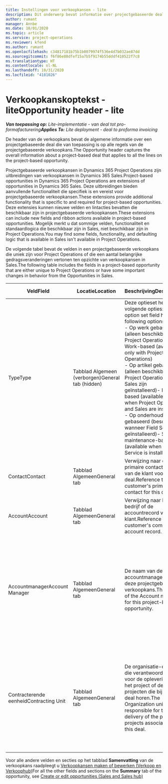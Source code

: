 ```yaml
---
title: Instellingen voor verkoopkansen - lite
description: Dit onderwerp bevat informatie over projectgebaseerde deals en projectgebaseerde verkoopkansregels.
author: rumant
manager: Annbe
ms.date: 10/01/2020
ms.topic: article
ms.service: project-operations
ms.reviewer: kfend
ms.author: rumant
ms.openlocfilehash: c34817181b75b1b0079974f536e4d7b032ae87dd
ms.sourcegitcommit: f6f86e80dfef15a7b5f9174b55dddf410522f7c8
ms.translationtype: HT
ms.contentlocale: nl-NL
ms.lasthandoff: 10/31/2020
ms.locfileid: "4181026"
---
```

# <a name="opportunity-header---lite"></a><span data-ttu-id="04f1e-103">Verkoopkanskoptekst - lite</span><span class="sxs-lookup"><span data-stu-id="04f1e-103">Opportunity header - lite</span></span>

<span data-ttu-id="04f1e-104">_**Van toepassing op:** Lite-implementatie - van deal tot pro-formafacturering_</span><span class="sxs-lookup"><span data-stu-id="04f1e-104">_**Applies To:** Lite deployment - deal to proforma invoicing_</span></span>

<span data-ttu-id="04f1e-105">De header van de verkoopkans bevat de algemene informatie over een projectgebaseerde deal die van toepassing is op alle regels van de projectgebaseerde verkoopkans.</span><span class="sxs-lookup"><span data-stu-id="04f1e-105">The Opportunity header captures the overall information about a project-based deal that applies to all the lines on the project-based opportunity.</span></span>

<span data-ttu-id="04f1e-106">Projectgebaseerde verkoopkansen in Dynamics 365 Project Operations zijn uitbreidingen van verkoopkansen in Dynamics 365 Sales.</span><span class="sxs-lookup"><span data-stu-id="04f1e-106">Project-based opportunities in Dynamics 365 Project Operations are extensions of opportunities in Dynamics 365 Sales.</span></span> <span data-ttu-id="04f1e-107">Deze uitbreidingen bieden aanvullende functionaliteit die specifiek is en vereist voor projectgebaseerde verkoopkansen.</span><span class="sxs-lookup"><span data-stu-id="04f1e-107">These extensions provide additional functionality that is specific to and required for project-based opportunities.</span></span> <span data-ttu-id="04f1e-108">Deze extensies kunnen nieuwe velden en lintacties bevatten die beschikbaar zijn in projectgebaseerde verkoopkansen.</span><span class="sxs-lookup"><span data-stu-id="04f1e-108">These extensions can include new fields and ribbon actions available in project-based opportunities.</span></span> <span data-ttu-id="04f1e-109">Mogelijk merkt u dat sommige velden, functionaliteit en standaardlogica die beschikbaar zijn in Sales, niet beschikbaar zijn in Project Operations.</span><span class="sxs-lookup"><span data-stu-id="04f1e-109">You may find some fields, functionality, and defaulting logic that is available in Sales isn't available in Project Operations.</span></span>

<span data-ttu-id="04f1e-110">De volgende tabel bevat de velden in een projectgebaseerde verkoopkans die uniek zijn voor Project Operations of die een aantal belangrijke gedragsveranderingen vertonen ten opzichte van verkoopkansen in Sales.</span><span class="sxs-lookup"><span data-stu-id="04f1e-110">The following table includes the fields in a project-based opportunity that are either unique to Project Operations or have some important changes in behavior from the Opportunities in Sales.</span></span>

| <span data-ttu-id="04f1e-111">**Veld**</span><span class="sxs-lookup"><span data-stu-id="04f1e-111">**Field**</span></span> | <span data-ttu-id="04f1e-112">**Locatie**</span><span class="sxs-lookup"><span data-stu-id="04f1e-112">**Location**</span></span> | <span data-ttu-id="04f1e-113">**Beschrijving**</span><span class="sxs-lookup"><span data-stu-id="04f1e-113">**Description**</span></span> | <span data-ttu-id="04f1e-114">**Downstreamimpact**</span><span class="sxs-lookup"><span data-stu-id="04f1e-114">**Downstream impact**</span></span> |
| --- | --- | --- | --- |
| <span data-ttu-id="04f1e-115">Type</span><span class="sxs-lookup"><span data-stu-id="04f1e-115">Type</span></span> | <span data-ttu-id="04f1e-116">Tabblad Algemeen (verborgen)</span><span class="sxs-lookup"><span data-stu-id="04f1e-116">General tab (hidden)</span></span> | <span data-ttu-id="04f1e-117">Deze optieset heeft de volgende opties:</span><span class="sxs-lookup"><span data-stu-id="04f1e-117">This option set field has the following options:</span></span></br><span data-ttu-id="04f1e-118">- Op werk gebaseerd (alleen beschikbaar in Project Operations)</span><span class="sxs-lookup"><span data-stu-id="04f1e-118">- Work-based (available only with Project Operations)</span></span></br><span data-ttu-id="04f1e-119">- Op artikel gebaseerd (alleen beschikbaar als Project Operations en Sales zijn geïnstalleerd)</span><span class="sxs-lookup"><span data-stu-id="04f1e-119">- Item-based (available only when Project Operations and Sales are installed)</span></span></br><span data-ttu-id="04f1e-120">- Op onderhoud gebaseerd (beschikbaar wanneer Field Service is geïnstalleerd)</span><span class="sxs-lookup"><span data-stu-id="04f1e-120">- Service maintenance-based (available when Field Service is installed)</span></span> | <span data-ttu-id="04f1e-121">Wanneer u Project Operations gebruikt, wordt deze veldwaarde automatisch ingesteld op **Op werk gebaseerd** waardoor de verkoopkans wordt ingedeeld als projectgebaseerd.</span><span class="sxs-lookup"><span data-stu-id="04f1e-121">When you use Project Operations, this field value is automatically set to **Work-based** which classifies the Opportunity as project-based.</span></span> <span data-ttu-id="04f1e-122">Een verkoopkans moet projectgebaseerd zijn om alle projectspecifieke uitbreidingen en functionaliteit in het downstream-verkoopproces voor deze deal in te schakelen.</span><span class="sxs-lookup"><span data-stu-id="04f1e-122">An Opportunity should be project-based to enable all project-specific extensions and functionality in the downstream sales process for this deal.</span></span> |
| <span data-ttu-id="04f1e-123">Contact</span><span class="sxs-lookup"><span data-stu-id="04f1e-123">Contact</span></span> | <span data-ttu-id="04f1e-124">Tabblad Algemeen</span><span class="sxs-lookup"><span data-stu-id="04f1e-124">General tab</span></span> | <span data-ttu-id="04f1e-125">Verwijzing naar de primaire contactpersoon van de klant voor deze deal.</span><span class="sxs-lookup"><span data-stu-id="04f1e-125">Reference to the customer's primary contact for this deal.</span></span> | |
| <span data-ttu-id="04f1e-126">Account</span><span class="sxs-lookup"><span data-stu-id="04f1e-126">Account</span></span> | <span data-ttu-id="04f1e-127">Tabblad Algemeen</span><span class="sxs-lookup"><span data-stu-id="04f1e-127">General tab</span></span> | <span data-ttu-id="04f1e-128">Verwijzing naar het bedrijf of de accountrecord van de klant.</span><span class="sxs-lookup"><span data-stu-id="04f1e-128">Reference to the customer's company or account record.</span></span> | |
| <span data-ttu-id="04f1e-129">Accountmanager</span><span class="sxs-lookup"><span data-stu-id="04f1e-129">Account Manager</span></span> | <span data-ttu-id="04f1e-130">Tabblad Algemeen</span><span class="sxs-lookup"><span data-stu-id="04f1e-130">General tab</span></span> | <span data-ttu-id="04f1e-131">De naam van de accountmanager voor deze projectgebaseerde verkoopkans.</span><span class="sxs-lookup"><span data-stu-id="04f1e-131">The name of the Account manager for this project-based opportunity.</span></span> | <span data-ttu-id="04f1e-132">De accountmanager is verantwoordelijk voor het beheren van de relatie met de klant tot aan de afronding van dit project.</span><span class="sxs-lookup"><span data-stu-id="04f1e-132">The Account manager is responsible for managing the relationship with the customer through the completion of this project.</span></span> <span data-ttu-id="04f1e-133">De contracterende eenheid wordt standaard ingesteld op basis van de record met boekbare resources die is gekoppeld aan de accountmanager.</span><span class="sxs-lookup"><span data-stu-id="04f1e-133">Based on the bookable resource record tied to the Account manager, the contracting unit is defaulted.</span></span> |
| <span data-ttu-id="04f1e-134">Contracterende eenheid</span><span class="sxs-lookup"><span data-stu-id="04f1e-134">Contracting Unit</span></span> | <span data-ttu-id="04f1e-135">Tabblad Algemeen</span><span class="sxs-lookup"><span data-stu-id="04f1e-135">General tab</span></span> | <span data-ttu-id="04f1e-136">De organisatie-eenheid die verantwoordelijk is voor de oplevering van het project of de projecten die bij deze deal horen.</span><span class="sxs-lookup"><span data-stu-id="04f1e-136">The Organization unit that is responsible for the delivery of the project or projects associated with this deal.</span></span> | <span data-ttu-id="04f1e-137">De contracterende eenheid is de divisie van het bedrijf dat de projecten zal voltooien nadat de deal is gesloten.</span><span class="sxs-lookup"><span data-stu-id="04f1e-137">The contracting unit is the division of the company that will complete the project(s) after the deal is closed.</span></span> <span data-ttu-id="04f1e-138">Elke contracterende eenheid heeft een valuta en deze valuta wordt gebruikt om de geschatte en werkelijke kosten te rapporteren die tijdens het project zijn gemaakt.</span><span class="sxs-lookup"><span data-stu-id="04f1e-138">Every contracting unit has a currency, and this currency is used to report estimated and actual costs incurred during the project.</span></span> |

<span data-ttu-id="04f1e-139">Voor alle andere velden en secties op het tabblad **Samenvatting** van de verkoopkans raadpleegt u [Verkoopkansen maken of bewerken (Verkoop en Verkoophub)](https://docs.microsoft.com/dynamics365/sales-enterprise/create-edit-opportunity-sales)</span><span class="sxs-lookup"><span data-stu-id="04f1e-139">For all the other fields and sections on the **Summary** tab of the opportunity, see [Create or edit opportunities (Sales and Sales hub)](https://docs.microsoft.com/dynamics365/sales-enterprise/create-edit-opportunity-sales)</span></span>
